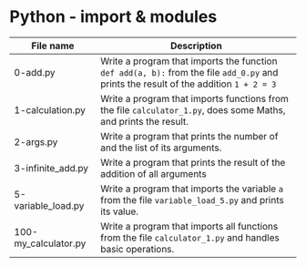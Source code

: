 # Python - import & modules

| File name            | Description                                                                                                                           |
| -------------------- | ------------------------------------------------------------------------------------------------------------------------------------- |
| 0-add.py             | Write a program that imports the function `def add(a, b):` from the file `add_0.py` and prints the result of the addition `1 + 2 = 3` |
| 1-calculation.py     | Write a program that imports functions from the file `calculator_1.py`, does some Maths, and prints the result.                       |
| 2-args.py            | Write a program that prints the number of and the list of its arguments.                                                              |
| 3-infinite_add.py    | Write a program that prints the result of the addition of all arguments                                                               |
| 5-variable_load.py   | Write a program that imports the variable `a` from the file `variable_load_5.py` and prints its value.                                |
| 100-my_calculator.py | Write a program that imports all functions from the file `calculator_1.py` and handles basic operations.                              |
